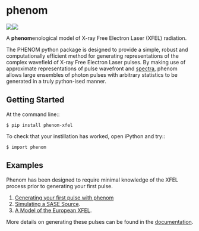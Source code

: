 # phenom

[![](https://github.com/twguest/phenom/actions/workflows/testing.yml/badge.svg)]( https://github.com/twguest/phenom/actions/workflows/testing.yml)[![](https://img.shields.io/pypi/v/phenom.svg)](https://pypi.python.org/pypi/phenom_xfel)


A **phenom**enological model of X-ray Free Electron Laser (XFEL) radiation.

The PHENOM python package is designed to provide a simple, robust and computationally efficient method for generating representations of the complex wavefield of X-ray Free Electron Laser pulses. By making use of approximate representations of pulse wavefront and [spectra](https://www.osapublishing.org/abstract.cfm?URI=ol-35-20-3441), phenom allows large ensembles of photon pulses with arbitrary statistics to be generated in a truly python-ised manner.

## Getting Started
At the command line::

    $ pip install phenom-xfel

To check that your instillation has worked, open iPython and try::

    $ import phenom
    
## Examples
Phenom has been designed to require minimal knowledge of the XFEL process prior to generating your first pulse.

1. [Generating your first pulse with phenom](https://twguest.github.io/phenom/notebooks/sase_model_pt1.html)
2. [Simulating a SASE Source](https://twguest.github.io/phenom/notebooks/sase_model_pt2.html).
3. [A Model of the European XFEL](https://twguest.github.io/phenom/notebooks/sase_model_pt3.html).

More details on generating these pulses can be found in the [documentation](https://twguest.github.io/phenom).

